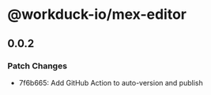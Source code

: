 # @workduck-io/mex-editor

## 0.0.2

### Patch Changes

- 7f6b665: Add GitHub Action to auto-version and publish
